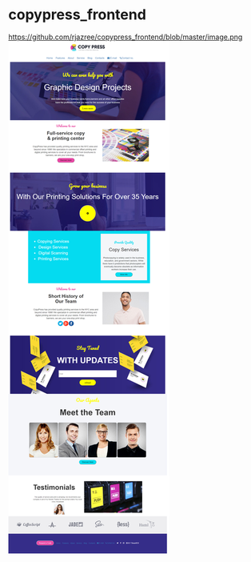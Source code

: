 # copypress_frontend
https://github.com/rjazree/copypress_frontend/blob/master/image.png
![](https://github.com/rjazree/copypress_frontend/blob/master/image.png)
